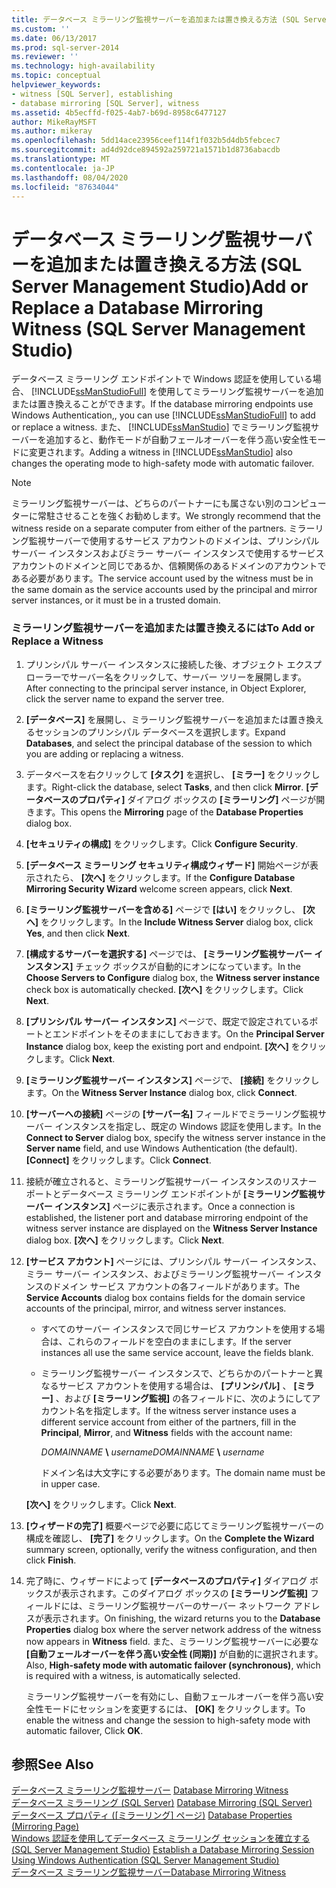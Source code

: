 ```yaml
---
title: データベース ミラーリング監視サーバーを追加または置き換える方法 (SQL Server Management Studio) | Microsoft Docs
ms.custom: ''
ms.date: 06/13/2017
ms.prod: sql-server-2014
ms.reviewer: ''
ms.technology: high-availability
ms.topic: conceptual
helpviewer_keywords:
- witness [SQL Server], establishing
- database mirroring [SQL Server], witness
ms.assetid: 4b5ecffd-f025-4ab7-b69d-8958c6477127
author: MikeRayMSFT
ms.author: mikeray
ms.openlocfilehash: 5dd14ace23956ceef114f1f032b5d4db5febcec7
ms.sourcegitcommit: ad4d92dce894592a259721a1571b1d8736abacdb
ms.translationtype: MT
ms.contentlocale: ja-JP
ms.lasthandoff: 08/04/2020
ms.locfileid: "87634044"
---
```

# <a name="add-or-replace-a-database-mirroring-witness-sql-server-management-studio"></a><span data-ttu-id="9b643-102">データベース ミラーリング監視サーバーを追加または置き換える方法 (SQL Server Management Studio)</span><span class="sxs-lookup"><span data-stu-id="9b643-102">Add or Replace a Database Mirroring Witness (SQL Server Management Studio)</span></span>
  <span data-ttu-id="9b643-103">データベース ミラーリング エンドポイントで Windows 認証を使用している場合、 [!INCLUDE[ssManStudioFull](../../includes/ssmanstudiofull-md.md)] を使用してミラーリング監視サーバーを追加または置き換えることができます。</span><span class="sxs-lookup"><span data-stu-id="9b643-103">If the database mirroring endpoints use Windows Authentication,, you can use [!INCLUDE[ssManStudioFull](../../includes/ssmanstudiofull-md.md)] to add or replace a witness.</span></span> <span data-ttu-id="9b643-104">また、 [!INCLUDE[ssManStudio](../../includes/ssmanstudio-md.md)] でミラーリング監視サーバーを追加すると、動作モードが自動フェールオーバーを伴う高い安全性モードに変更されます。</span><span class="sxs-lookup"><span data-stu-id="9b643-104">Adding a witness in [!INCLUDE[ssManStudio](../../includes/ssmanstudio-md.md)] also changes the operating mode to high-safety mode with automatic failover.</span></span>  
  
> [!NOTE]  
>  <span data-ttu-id="9b643-105">ミラーリング監視サーバーは、どちらのパートナーにも属さない別のコンピューターに常駐させることを強くお勧めします。</span><span class="sxs-lookup"><span data-stu-id="9b643-105">We strongly recommend that the witness reside on a separate computer from either of the partners.</span></span> <span data-ttu-id="9b643-106">ミラーリング監視サーバーで使用するサービス アカウントのドメインは、プリンシパル サーバー インスタンスおよびミラー サーバー インスタンスで使用するサービス アカウントのドメインと同じであるか、信頼関係のあるドメインのアカウントである必要があります。</span><span class="sxs-lookup"><span data-stu-id="9b643-106">The service account used by the witness must be in the same domain as the service accounts used by the principal and mirror server instances, or it must be in a trusted domain.</span></span>  
  
### <a name="to-add-or-replace-a-witness"></a><span data-ttu-id="9b643-107">ミラーリング監視サーバーを追加または置き換えるには</span><span class="sxs-lookup"><span data-stu-id="9b643-107">To Add or Replace a Witness</span></span>  
  
1.  <span data-ttu-id="9b643-108">プリンシパル サーバー インスタンスに接続した後、オブジェクト エクスプローラーでサーバー名をクリックして、サーバー ツリーを展開します。</span><span class="sxs-lookup"><span data-stu-id="9b643-108">After connecting to the principal server instance, in Object Explorer, click the server name to expand the server tree.</span></span>  
  
2.  <span data-ttu-id="9b643-109">**[データベース]** を展開し、ミラーリング監視サーバーを追加または置き換えるセッションのプリンシパル データベースを選択します。</span><span class="sxs-lookup"><span data-stu-id="9b643-109">Expand **Databases**, and select the principal database of the session to which you are adding or replacing a witness.</span></span>  
  
3.  <span data-ttu-id="9b643-110">データベースを右クリックして **[タスク]** を選択し、 **[ミラー]** をクリックします。</span><span class="sxs-lookup"><span data-stu-id="9b643-110">Right-click the database, select **Tasks**, and then click **Mirror**.</span></span> <span data-ttu-id="9b643-111">**[データベースのプロパティ]** ダイアログ ボックスの **[ミラーリング]** ページが開きます。</span><span class="sxs-lookup"><span data-stu-id="9b643-111">This opens the **Mirroring** page of the **Database Properties** dialog box.</span></span>  
  
4.  <span data-ttu-id="9b643-112">**[セキュリティの構成]** をクリックします。</span><span class="sxs-lookup"><span data-stu-id="9b643-112">Click **Configure Security**.</span></span>  
  
5.  <span data-ttu-id="9b643-113">**[データベース ミラーリング セキュリティ構成ウィザード]** 開始ページが表示されたら、 **[次へ]** をクリックします。</span><span class="sxs-lookup"><span data-stu-id="9b643-113">If the **Configure Database Mirroring Security Wizard** welcome screen appears, click **Next**.</span></span>  
  
6.  <span data-ttu-id="9b643-114">**[ミラーリング監視サーバーを含める]** ページで **[はい]** をクリックし、 **[次へ]** をクリックします。</span><span class="sxs-lookup"><span data-stu-id="9b643-114">In the **Include Witness Server** dialog box, click **Yes**, and then click **Next**.</span></span>  
  
7.  <span data-ttu-id="9b643-115">**[構成するサーバーを選択する]** ページでは、 **[ミラーリング監視サーバー インスタンス]** チェック ボックスが自動的にオンになっています。</span><span class="sxs-lookup"><span data-stu-id="9b643-115">In the **Choose Servers to Configure** dialog box, the **Witness server instance** check box is automatically checked.</span></span> <span data-ttu-id="9b643-116">**[次へ]** をクリックします。</span><span class="sxs-lookup"><span data-stu-id="9b643-116">Click **Next**.</span></span>  
  
8.  <span data-ttu-id="9b643-117">**[プリンシパル サーバー インスタンス]** ページで、既定で設定されているポートとエンドポイントをそのままにしておきます。</span><span class="sxs-lookup"><span data-stu-id="9b643-117">On the **Principal Server Instance** dialog box, keep the existing port and endpoint.</span></span> <span data-ttu-id="9b643-118">**[次へ]** をクリックします。</span><span class="sxs-lookup"><span data-stu-id="9b643-118">Click **Next**.</span></span>  
  
9. <span data-ttu-id="9b643-119">**[ミラーリング監視サーバー インスタンス]** ページで、 **[接続]** をクリックします。</span><span class="sxs-lookup"><span data-stu-id="9b643-119">On the **Witness Server Instance** dialog box, click **Connect**.</span></span>  
  
10. <span data-ttu-id="9b643-120">**[サーバーへの接続]** ページの **[サーバー名]** フィールドでミラーリング監視サーバー インスタンスを指定し、既定の Windows 認証を使用します。</span><span class="sxs-lookup"><span data-stu-id="9b643-120">In the **Connect to Server** dialog box, specify the witness server instance in the **Server name** field, and use Windows Authentication (the default).</span></span> <span data-ttu-id="9b643-121">**[Connect]** をクリックします。</span><span class="sxs-lookup"><span data-stu-id="9b643-121">Click **Connect**.</span></span>  
  
11. <span data-ttu-id="9b643-122">接続が確立されると、ミラーリング監視サーバー インスタンスのリスナー ポートとデータベース ミラーリング エンドポイントが **[ミラーリング監視サーバー インスタンス]** ページに表示されます。</span><span class="sxs-lookup"><span data-stu-id="9b643-122">Once a connection is established, the listener port and database mirroring endpoint of the witness server instance are displayed on the **Witness Server Instance** dialog box.</span></span> <span data-ttu-id="9b643-123">**[次へ]** をクリックします。</span><span class="sxs-lookup"><span data-stu-id="9b643-123">Click **Next**.</span></span>  
  
12. <span data-ttu-id="9b643-124">**[サービス アカウント]** ページには、プリンシパル サーバー インスタンス、ミラー サーバー インスタンス、およびミラーリング監視サーバー インスタンスのドメイン サービス アカウントの各フィールドがあります。</span><span class="sxs-lookup"><span data-stu-id="9b643-124">The **Service Accounts** dialog box contains fields for the domain service accounts of the principal, mirror, and witness server instances.</span></span>  
  
    -   <span data-ttu-id="9b643-125">すべてのサーバー インスタンスで同じサービス アカウントを使用する場合は、これらのフィールドを空白のままにします。</span><span class="sxs-lookup"><span data-stu-id="9b643-125">If the server instances all use the same service account, leave the fields blank.</span></span>  
  
    -   <span data-ttu-id="9b643-126">ミラーリング監視サーバー インスタンスで、どちらかのパートナーと異なるサービス アカウントを使用する場合は、 **[プリンシパル]** 、 **[ミラー]** 、および **[ミラーリング監視]** の各フィールドに、次のようにしてアカウント名を指定します。</span><span class="sxs-lookup"><span data-stu-id="9b643-126">If the witness server instance uses a different service account from either of the partners, fill in the **Principal**, **Mirror**, and **Witness** fields with the account name:</span></span>  
  
         <span data-ttu-id="9b643-127">*DOMAINNAME* **\\** *username*</span><span class="sxs-lookup"><span data-stu-id="9b643-127">*DOMAINNAME* **\\** *username*</span></span>  
  
         <span data-ttu-id="9b643-128">ドメイン名は大文字にする必要があります。</span><span class="sxs-lookup"><span data-stu-id="9b643-128">The domain name must be in upper case.</span></span>  
  
     <span data-ttu-id="9b643-129">**[次へ]** をクリックします。</span><span class="sxs-lookup"><span data-stu-id="9b643-129">Click **Next**.</span></span>  
  
13. <span data-ttu-id="9b643-130">**[ウィザードの完了]** 概要ページで必要に応じてミラーリング監視サーバーの構成を確認し、 **[完了]** をクリックします。</span><span class="sxs-lookup"><span data-stu-id="9b643-130">On the **Complete the Wizard** summary screen, optionally, verify the witness configuration, and then click **Finish**.</span></span>  
  
14. <span data-ttu-id="9b643-131">完了時に、ウィザードによって **[データベースのプロパティ]** ダイアログ ボックスが表示されます。このダイアログ ボックスの **[ミラーリング監視]** フィールドには、ミラーリング監視サーバーのサーバー ネットワーク アドレスが表示されます。</span><span class="sxs-lookup"><span data-stu-id="9b643-131">On finishing, the wizard returns you to the **Database Properties** dialog box where the server network address of the witness now appears in **Witness** field.</span></span> <span data-ttu-id="9b643-132">また、ミラーリング監視サーバーに必要な **[自動フェールオーバーを伴う高い安全性 (同期)]** が自動的に選択されます。</span><span class="sxs-lookup"><span data-stu-id="9b643-132">Also, **High-safety mode with automatic failover (synchronous)**, which is required with a witness, is automatically selected.</span></span>  
  
     <span data-ttu-id="9b643-133">ミラーリング監視サーバーを有効にし、自動フェールオーバーを伴う高い安全性モードにセッションを変更するには、 **[OK]** をクリックします。</span><span class="sxs-lookup"><span data-stu-id="9b643-133">To enable the witness and change the session to high-safety mode with automatic failover, Click **OK**.</span></span>  
  
## <a name="see-also"></a><span data-ttu-id="9b643-134">参照</span><span class="sxs-lookup"><span data-stu-id="9b643-134">See Also</span></span>  
 <span data-ttu-id="9b643-135">[データベース ミラーリング監視サーバー](database-mirroring-witness.md) </span><span class="sxs-lookup"><span data-stu-id="9b643-135">[Database Mirroring Witness](database-mirroring-witness.md) </span></span>  
 <span data-ttu-id="9b643-136">[データベース ミラーリング &#40;SQL Server&#41;](database-mirroring-sql-server.md) </span><span class="sxs-lookup"><span data-stu-id="9b643-136">[Database Mirroring &#40;SQL Server&#41;](database-mirroring-sql-server.md) </span></span>  
 <span data-ttu-id="9b643-137">[データベース プロパティ &#40;[ミラーリング] ページ&#41;](../../relational-databases/databases/database-properties-mirroring-page.md) </span><span class="sxs-lookup"><span data-stu-id="9b643-137">[Database Properties &#40;Mirroring Page&#41;](../../relational-databases/databases/database-properties-mirroring-page.md) </span></span>  
 <span data-ttu-id="9b643-138">[Windows 認証を使用してデータベース ミラーリング セッションを確立する &#40;SQL Server Management Studio&#41;](establish-database-mirroring-session-windows-authentication.md) </span><span class="sxs-lookup"><span data-stu-id="9b643-138">[Establish a Database Mirroring Session Using Windows Authentication &#40;SQL Server Management Studio&#41;](establish-database-mirroring-session-windows-authentication.md) </span></span>  
 [<span data-ttu-id="9b643-139">データベース ミラーリング監視サーバー</span><span class="sxs-lookup"><span data-stu-id="9b643-139">Database Mirroring Witness</span></span>](database-mirroring-witness.md)  
  
  
